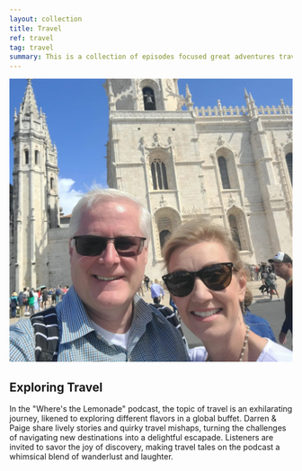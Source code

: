 ```yaml
---
layout: collection
title: Travel
ref: travel
tag: travel
summary: This is a collection of episodes focused great adventures travelling near and far.
---
```



![travel](./travel.jpg)

## Exploring Travel

In the "Where's the Lemonade" podcast, the topic of travel is an exhilarating journey, likened to exploring different
flavors in a global buffet. Darren & Paige share lively stories and quirky travel mishaps, turning the challenges of
navigating new destinations into a delightful escapade. Listeners are invited to savor the joy of discovery, making
travel tales on the podcast a whimsical blend of wanderlust and laughter.
